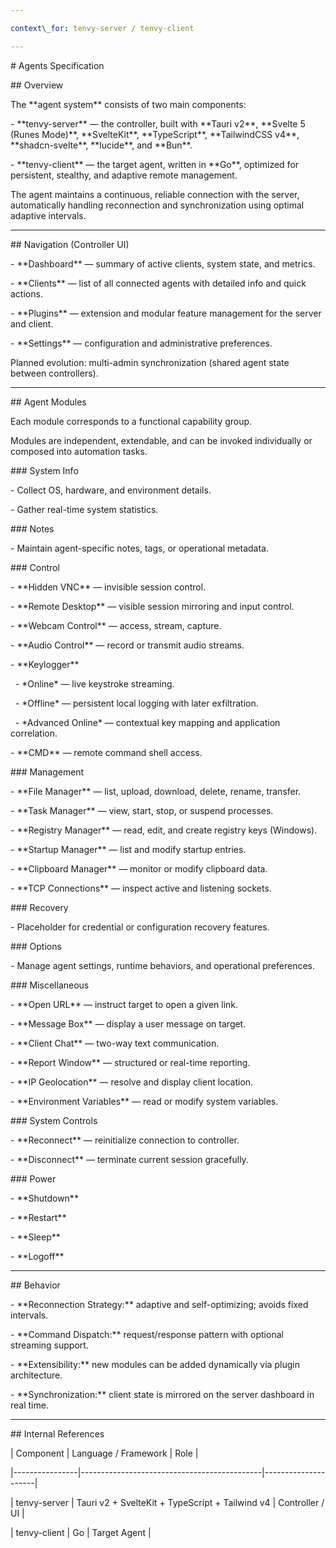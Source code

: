 ```yaml
---

context\_for: tenvy-server / tenvy-client

---
```




\# Agents Specification



\## Overview



The \*\*agent system\*\* consists of two main components:



\- \*\*tenvy-server\*\* — the controller, built with \*\*Tauri v2\*\*, \*\*Svelte 5 (Runes Mode)\*\*, \*\*SvelteKit\*\*, \*\*TypeScript\*\*, \*\*TailwindCSS v4\*\*, \*\*shadcn-svelte\*\*, \*\*lucide\*\*, and \*\*Bun\*\*.

\- \*\*tenvy-client\*\* — the target agent, written in \*\*Go\*\*, optimized for persistent, stealthy, and adaptive remote management.



The agent maintains a continuous, reliable connection with the server, automatically handling reconnection and synchronization using optimal adaptive intervals.



---



\## Navigation (Controller UI)



\- \*\*Dashboard\*\* — summary of active clients, system state, and metrics.

\- \*\*Clients\*\* — list of all connected agents with detailed info and quick actions.

\- \*\*Plugins\*\* — extension and modular feature management for the server and client.

\- \*\*Settings\*\* — configuration and administrative preferences.



Planned evolution: multi-admin synchronization (shared agent state between controllers).



---



\## Agent Modules



Each module corresponds to a functional capability group.  

Modules are independent, extendable, and can be invoked individually or composed into automation tasks.



\### System Info

\- Collect OS, hardware, and environment details.

\- Gather real-time system statistics.



\### Notes

\- Maintain agent-specific notes, tags, or operational metadata.



\### Control

\- \*\*Hidden VNC\*\* — invisible session control.

\- \*\*Remote Desktop\*\* — visible session mirroring and input control.

\- \*\*Webcam Control\*\* — access, stream, capture.

\- \*\*Audio Control\*\* — record or transmit audio streams.

\- \*\*Keylogger\*\*

&nbsp; - \*Online\* — live keystroke streaming.

&nbsp; - \*Offline\* — persistent local logging with later exfiltration.

&nbsp; - \*Advanced Online\* — contextual key mapping and application correlation.

\- \*\*CMD\*\* — remote command shell access.



\### Management

\- \*\*File Manager\*\* — list, upload, download, delete, rename, transfer.

\- \*\*Task Manager\*\* — view, start, stop, or suspend processes.

\- \*\*Registry Manager\*\* — read, edit, and create registry keys (Windows).

\- \*\*Startup Manager\*\* — list and modify startup entries.

\- \*\*Clipboard Manager\*\* — monitor or modify clipboard data.

\- \*\*TCP Connections\*\* — inspect active and listening sockets.



\### Recovery

\- Placeholder for credential or configuration recovery features.



\### Options

\- Manage agent settings, runtime behaviors, and operational preferences.



\### Miscellaneous

\- \*\*Open URL\*\* — instruct target to open a given link.

\- \*\*Message Box\*\* — display a user message on target.

\- \*\*Client Chat\*\* — two-way text communication.

\- \*\*Report Window\*\* — structured or real-time reporting.

\- \*\*IP Geolocation\*\* — resolve and display client location.

\- \*\*Environment Variables\*\* — read or modify system variables.



\### System Controls

\- \*\*Reconnect\*\* — reinitialize connection to controller.

\- \*\*Disconnect\*\* — terminate current session gracefully.



\### Power

\- \*\*Shutdown\*\*

\- \*\*Restart\*\*

\- \*\*Sleep\*\*

\- \*\*Logoff\*\*



---



\## Behavior



\- \*\*Reconnection Strategy:\*\* adaptive and self-optimizing; avoids fixed intervals.

\- \*\*Command Dispatch:\*\* request/response pattern with optional streaming support.

\- \*\*Extensibility:\*\* new modules can be added dynamically via plugin architecture.

\- \*\*Synchronization:\*\* client state is mirrored on the server dashboard in real time.



---



\## Internal References



| Component      | Language / Framework                        | Role                |

|----------------|---------------------------------------------|---------------------|

| tenvy-server   | Tauri v2 + SvelteKit + TypeScript + Tailwind v4 | Controller / UI     |

| tenvy-client   | Go                                          | Target Agent        |

